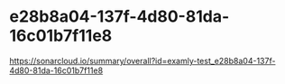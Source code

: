 # e28b8a04-137f-4d80-81da-16c01b7f11e8
https://sonarcloud.io/summary/overall?id=examly-test_e28b8a04-137f-4d80-81da-16c01b7f11e8
